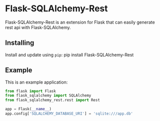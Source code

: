 Flask-SQLAlchemy-Rest
================

Flask-SQLAlchemy-Rest is an extension for Flask that can easily generate rest api with Flask-SQLAlchemy.

Installing
----------
Install and update using `pip`:
    pip install Flask-SQLAlchemy-Rest

Example
-------
This is an example application:
```python
from flask import Flask
from flask_sqlalchemy import SQLAlchemy
from flask_sqlalchemy_rest.rest import Rest

app = Flask(__name__)
app.config['SQLALCHEMY_DATABASE_URI'] = 'sqlite:///app.db'

```
